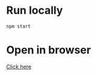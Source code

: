 # Run locally

`npm start`

# Open in browser

[Click here](https://codesandbox.io/s/github/redux-saga/redux-saga/tree/main/examples/shopping-cart)
